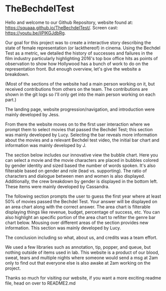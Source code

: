 # TheBechdelTest
Hello and welcome to our Github Repository, website found at: https://squaaa.github.io/TheBechdelTest/. Screen cast: https://youtu.be/ilPlKGJdbRg.

Our goal for this project was to create a interactive story describing the state of female representation (or lackthereof)
in cinema. Using the Bechdel Test as a metric, we detailed the history of successes and failures in the film industry
particularly highlighting 2016's top box office hits as points of observation to show how Hollywood has a bunch of work to
do on the representation front. But enough overview, let's give the website a breakdown.

(Most of the sections of the website had a main person working on it, but received contributions from others on the team.
The contributions are shown in the git logs so I'll only get into the main person working on each part.)

The landing page, website progression/navigation, and introduction were mainly developed by Jess.

From there the website moves on to the first user interaction where we prompt them to select movies that passed the Bechdel Test; this section was mainly developed by Lucy.
Selecting the bar reveals more information about the movies and a relevant Bechdel test video, the initial bar chart and
information was mainly developed by J.

The section below includes our innovative view the bubble chart. Here you can select a movie and the movie characters
are placed in bubbles colored by gender identity and sized based the number of words spoken. It's also filterable based
on gender and role (lead vs. supporting). The ratio of characters and dialogue between men and women is also displayed.
Additionally, the crew breakdown by gender is displayed in the bottom left. These items were mainly developed by Cassandra.

The following section prompts the user to guess the first year where at least 50% of movies passed the Bechdel
Test. Your answer will be displayed on an area chart along with the correct answer. The area chart is filterable displaying
things like revenue, budget, percentage of success, etc. You can also highlight an specific portion of the area chart to
refilter the genre bar chart below. Mousing over different areas of the section provides new information. This section
was mainly developed by Lucy.

The conclusion including so what, about us, and credits was a team effort.

We used a few libraries such as annotation, tip, popper, and queue, but nothing outside of items used in lab. This
website is a product of our blood, sweat, tears and multiple nights where someone would send a msg at 2am only to find out
that everyone else is also awake at 2am working on the project.

Thanks so much for visiting our website, if you want a more exciting readme file, head on over to README2.md


